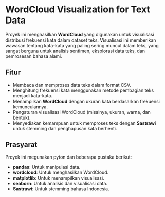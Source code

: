 # WordCloud Visualization for Text Data

Proyek ini menghasilkan **WordCloud** yang digunakan untuk visualisasi distribusi frekuensi kata dalam dataset teks. Visualisasi ini memberikan wawasan tentang kata-kata yang paling sering muncul dalam teks, yang sangat berguna untuk analisis sentimen, eksplorasi data teks, dan pemrosesan bahasa alami.

## Fitur

- Membaca dan memproses data teks dalam format CSV.
- Menghitung frekuensi kata menggunakan metode pembagian teks menjadi kata-kata.
- Menampilkan **WordCloud** dengan ukuran kata berdasarkan frekuensi kemunculannya.
- Pengaturan visualisasi WordCloud (misalnya, ukuran, warna, dan bentuk).
- Menyediakan kemampuan untuk memproses teks dengan **Sastrawi** untuk stemming dan penghapusan kata berhenti.

## Prasyarat

Proyek ini megunakan pyton dan beberapa pustaka berikut:

- **pandas**: Untuk manipulasi data.
- **wordcloud**: Untuk menghasilkan WordCloud.
- **matplotlib**: Untuk menampilkan visualisasi.
- **seaborn**: Untuk analisis dan visualisasi data.
- **Sastrawi**: Untuk stemming bahasa Indonesia.

